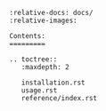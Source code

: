 ```{include} ../README.md
:relative-docs: docs/
:relative-images:
```

```{eval-rst}
Contents:
=========

.. toctree::
   :maxdepth: 2

   installation.rst
   usage.rst
   reference/index.rst

```
